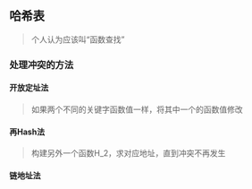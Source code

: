 ## 哈希表
> 个人认为应该叫“函数查找”

### 处理冲突的方法
#### 开放定址法
> 如果两个不同的关键字函数值一样，将其中一个的函数值修改
#### 再Hash法
> 构建另外一个函数H_2，求对应地址，直到冲突不再发生

#### 链地址法
> 